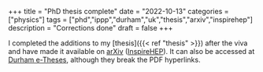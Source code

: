+++
title = "PhD thesis complete"
date = "2022-10-13"
categories = ["physics"]
tags = ["phd","ippp","durham","uk","thesis","arxiv","inspirehep"]
description = "Corrections done"
draft = false
+++

I completed the additions to my [thesis]({{< ref "thesis" >}}) after the viva and have made it available on [arXiv](http://arxiv.org/abs/2210.07115) ([InspireHEP](https://inspirehep.net/literature/2165266)).
It can also be accessed at [Durham e-Theses](http://etheses.dur.ac.uk/14653/), although they break the PDF hyperlinks.
